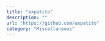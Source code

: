 ```yaml
---
title: "axpatito"
description: ""
url: "https://github.com/axpatito"
category: "Miscellaneous"
---
```

